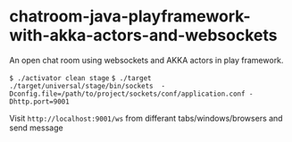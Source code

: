 # chatroom-java-playframework-with-akka-actors-and-websockets
An open chat room using websockets and AKKA actors in play framework.


`$ ./activator clean stage`
`$ ./target ./target/universal/stage/bin/sockets  -Dconfig.file=/path/to/project/sockets/conf/application.conf -Dhttp.port=9001`


Visit `http://localhost:9001/ws` from differant tabs/windows/browsers and send message
